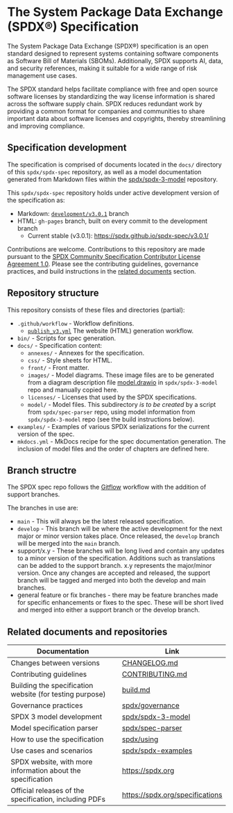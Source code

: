 # The System Package Data Exchange (SPDX®) Specification

The System Package Data Exchange (SPDX®) specification is an open standard
designed to represent systems containing software components as
Software Bill of Materials (SBOMs).
Additionally, SPDX supports AI, data, and security references,
making it suitable for a wide range of risk management use cases.

The SPDX standard helps facilitate compliance with free and open source
software licenses by standardizing the way license information is shared across
the software supply chain. SPDX reduces redundant work by providing a common
format for companies and communities to share important data about software
licenses and copyrights, thereby streamlining and improving compliance.

## Specification development

The specification is comprised of documents located in the `docs/` directory
of this `spdx/spdx-spec` repository, as well as a model documentation
generated from Markdown files within the
[spdx/spdx-3-model](https://github.com/spdx/spdx-3-model/) repository.

This `spdx/spdx-spec` repository holds under active development version
of the specification as:

- Markdown:
  [`development/v3.0.1`](https://github.com/spdx/spdx-spec/tree/development/v3.0.1/docs)
  branch
- HTML: `gh-pages` branch, built on every commit to the development branch
  - Current stable (v3.0.1): <https://spdx.github.io/spdx-spec/v3.0.1/>
<!--  - Development (v3.1): <https://spdx.github.io/spdx-spec/v3.1-draft/> -->

Contributions are welcome. Contributions to this repository are made pursuant to the
[SPDX Community Specification Contributor License Agreement 1.0](https://github.com/spdx/governance/blob/main/0._SPDX_Contributor_License_Agreement.md).
Please see the contributing guidelines, governance practices,
and build instructions in the
[related documents](#related-documents-and-repositories) section.

## Repository structure

This repository consists of these files and directories (partial):

- `.github/workflow` - Workflow definitions.
  - [`publish_v3.yml`](.github/workflows/publish_v3.yml)
    The website (HTML) generation workflow.
- `bin/` - Scripts for spec generation.
- `docs/` - Specification content:
  - `annexes/` - Annexes for the specification.
  - `css/` - Style sheets for HTML.
  - `front/` - Front matter.
  - `images/` - Model diagrams. These image files are to be generated from a
    diagram description file
    [model.drawio](https://github.com/spdx/spdx-3-model/blob/main/model.drawio)
    in `spdx/spdx-3-model` repo and manually copied here.
  - `licenses/` - Licenses that used by the SPDX specifications.
  - `model/` - Model files. This subdirectory _is to be created_ by a script
    from `spdx/spec-parser` repo, using model information from
    `spdx/spdx-3-model` repo (see the build instructions below).
- `examples/` - Examples of various SPDX serializations for the current version
  of the spec.
- `mkdocs.yml` - MkDocs recipe for the spec documentation generation. The
  inclusion of model files and the order of chapters are defined here.

## Branch structre

The SPDX spec repo follows the [Gitflow](https://www.atlassian.com/git/tutorials/comparing-workflows/gitflow-workflow) workflow with the addition of support branches.

The branches in use are:

- `main` - This will always be the latest released specification.
- `develop` - This branch will be where the active development for the next major or minor version takes place.  Once released, the `develop` branch will be merged into the `main` branch.
- support/x.y - These branches will be long lived and contain any updates to a minor version of the specification.  Additions such as translations can be added to the support branch.  x.y represents the major/minor version.  Once any changes are accepted and released, the support branch will be tagged and merged into both the develop and main branches.
- general feature or fix branches - there may be feature branches made for specific enhancements or fixes to the spec.  These will be short lived and merged into either a support branch or the develop branch.

## Related documents and repositories

| Documentation | Link |
|---------|------|
| Changes between versions | [CHANGELOG.md](./CHANGELOG.md) |
| Contributing guidelines | [CONTRIBUTING.md](./CONTRIBUTING.md) |
| Building the specification website (for testing purpose) | [build.md](build.md) |
| Governance practices | [spdx/governance](https://github.com/spdx/governance/) |
| SPDX 3 model development | [spdx/spdx-3-model](https://github.com/spdx/spdx-3-model/) |
| Model specification parser | [spdx/spec-parser](https://github.com/spdx/spec-parser/) |
| How to use the specification | [spdx/using](https://github.com/spdx/using/) |
| Use cases and scenarios | [spdx/spdx-examples](https://github.com/spdx/spdx-examples/) |
| SPDX website, with more information about the specification | <https://spdx.org> |
| Official releases of the specification, including PDFs | <https://spdx.org/specifications> |
